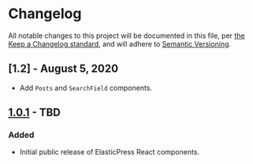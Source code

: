 # Changelog

All notable changes to this project will be documented in this file, per [the Keep a Changelog standard](http://keepachangelog.com/), and will adhere to [Semantic Versioning](https://semver.org/spec/v2.0.0.html).

## [1.2] - August 5, 2020
* Add `Posts` and `SearchField` components.

## [1.0.1] - TBD
### Added
- Initial public release of ElasticPress React components.

[Unreleased]: https://github.com/10up/elasticpress-react/compare/trunk...develop
[1.0.1]: https://github.com/10up/elasticpress-react/releases/tag/1.0.1
